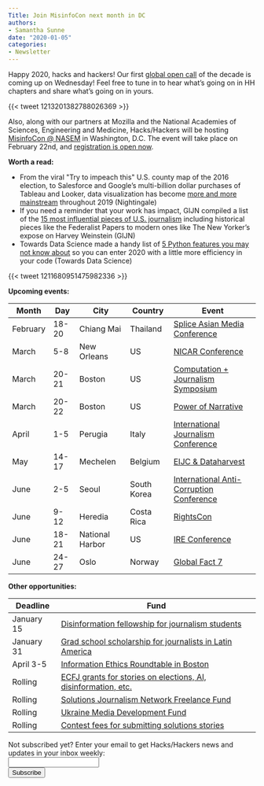 ```yaml
---
Title: Join MisinfoCon next month in DC
authors: 
- Samantha Sunne
date: "2020-01-05"
categories:
- Newsletter
---
```


Happy 2020, hacks and hackers! Our first [global open call](https://hackshackers.com/resources/global-open-call/) of the decade is coming up on Wednesday! Feel free to tune in to hear what’s going on in HH chapters and share what’s going on in yours. 

{{< tweet 1213201382788026369 >}}

Also, along with our partners at Mozilla and the National Academies of Sciences, Engineering and Medicine, Hacks/Hackers will be hosting [MisinfoCon @ NASEM](https://misinfocon.com/misinfocon-nasem-is-here-misinfocon-7-0-is-focused-on-health-and-science-misinformation-71baa93d8717) in Washington, D.C. The event will take place on February 22nd, and [registration is open now](https://www.eventbrite.com/e/misinfoconnasem-tickets-81217847769).

**Worth a read:**

* From the viral "Try to impeach this" U.S. county map of the 2016 election, to Salesforce and Google’s multi-billion dollar purchases of Tableau and Looker, data visualization has become [more and more mainstream](https://medium.com/nightingale/2019-was-the-year-data-visualization-hit-the-mainstream-d97685856ec) throughout 2019 (Nightingale)
* If you need a reminder that your work has impact, GIJN compiled a list of the [15 most influential pieces of U.S. journalism](https://gijn.org/2020/01/02/the-15-most-influential-journalism-stories-in-us-history/) including historical pieces like the Federalist Papers to modern ones like The New Yorker’s expose on Harvey Weinstein (GIJN)
* Towards Data Science made a handy list of [5 Python features you may not know about](https://towardsdatascience.com/5-python-features-i-wish-i-had-known-earlier-bc16e4a13bf4) so you can enter 2020 with a little more efficiency in your code (Towards Data Science)

{{< tweet 1211680951475982336 >}}

**Upcoming events:**

| Month | Day | City | Country | Event |
| ----- | --- | ---- | ------- | ----- |
February | 18-20 | Chiang Mai | Thailand | [Splice Asian Media Conference](https://www.splicemedia.com/splicebeta2019/)
March | 5-8 | New Orleans | US | [NICAR Conference](https://www.ire.org/events-and-training/conferences/nicar-2020)
March | 20-21 | Boston | US | [Computation + Journalism Symposium](https://cj2020.northeastern.edu/)
March | 20-22 | Boston | US | [Power of Narrative](http://www.bu.edu/com/narrative/index.html)
April | 1-5 | Perugia | Italy | [International Journalism Conference](https://www.journalismfestival.com/)
May | 14-17 | Mechelen | Belgium | [EIJC & Dataharvest](https://dataharvest.eu/)
June | 2-5 | Seoul | South Korea | [International Anti-Corruption Conference](https://iaccseries.org/blog/19th-international-anti-corruption-conference-will-take-place-on-2-5-june-2020-in-seoul-korea/)
June | 9-12 | Heredia | Costa Rica | [RightsCon](https://www.facebook.com/events/2389136194744554/)
June | 18-21 | National Harbor | US | [IRE Conference](https://www.ire.org/events-and-training/event/4125)
June | 24-27 | Oslo | Norway | [Global Fact 7](https://www.poynter.org/fact-checking/2019/apply-now-for-the-seventh-global-fact-checking-summit-in-oslo/)

**Other opportunities:**

| Deadline | Fund |
| -------- | ---- |
January 15 | [Disinformation fellowship for journalism students](https://culturalvistas.org/articles/press-releases/journalism-students-apply-now-for-an-international-fellowship-focused-on-curbing-fake-news/)
January 31 | [Grad school scholarship for journalists in Latin America](https://careers.bloomberg.com/job/detail/79487?lc=Brasilia)
April 3-5 | [Information Ethics Roundtable in Boston](https://www.northeastern.edu/csshresearch/ethics/information-ethics-roundtable/)
Rolling | [ECFJ grants for stories on elections, AI, disinformation, etc.](https://www.eyebeam.org/eyebeam-center-for-the-future-of-journalism/)
Rolling | [Solutions Journalism Network Freelance Fund](https://thewholestory.solutionsjournalism.org/now-offering-travel-funds-for-freelancers-857c49f9b395)
Rolling | [Ukraine Media Development Fund](http://ijnet.org/en/opportunities/media-development-grants-available-ukraine)
Rolling | [Contest fees for submitting solutions stories](https://thewholestory.solutionsjournalism.org/submitting-your-solutions-story-to-a-journalism-award-contest-we-can-help-with-the-fees-12b3e3ab6b01?mc_cid=57b074cc10&mc_eid=f9f525b1fd)

<div id="mc_embed_signup"><form id="mc-embedded-subscribe-form" class="validate" action="//hackshackers.us1.list-manage.com/subscribe/post?u=c56f2e53d5ed6ef87f8aaa75c&amp;id=fb2bc6f10b" method="post" name="mc-embedded-subscribe-form" novalidate="" target="_blank">

<div id="mc_embed_signup_scroll">

<div class="mc-field-group"><label for="mce-EMAIL">Not subscribed yet? Enter your email to get Hacks/Hackers news and updates in your inbox weekly:  </label></div>

<div class="mc-field-group"><input id="mce-EMAIL" class="required email" name="EMAIL" type="email" value="" /></div>

<!-- real people should not fill this in and expect good things - do not remove this or risk form bot signups-->

<div style="position: absolute; left: -5000px;"><input tabindex="-1" name="b_c56f2e53d5ed6ef87f8aaa75c_fb2bc6f10b" type="text" value="" /></div>

<div class="clear"><input id="mc-embedded-subscribe" class="button" name="subscribe" type="submit" value="Subscribe" /></div>

</div>

</form></div>

<!--End mc_embed_signup-->

<meta name="twitter:card" content="summary">

<meta name="twitter:image:src" content="https://hackshackers.com/content-images/about/hackshackers_logomark.png">
